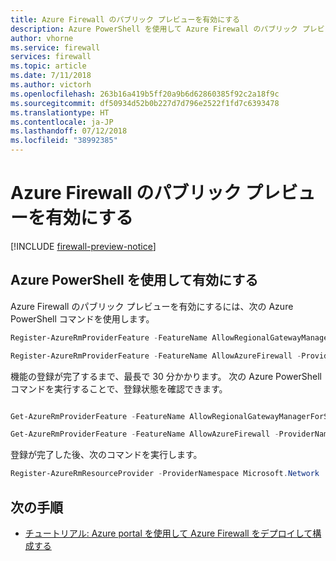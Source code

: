 ```yaml
---
title: Azure Firewall のパブリック プレビューを有効にする
description: Azure PowerShell を使用して Azure Firewall のパブリック プレビューを有効にします
author: vhorne
ms.service: firewall
services: firewall
ms.topic: article
ms.date: 7/11/2018
ms.author: victorh
ms.openlocfilehash: 263b16a419b5ff20a9b6d62860385f92c2a18f9c
ms.sourcegitcommit: df50934d52b0b227d7d796e2522f1fd7c6393478
ms.translationtype: HT
ms.contentlocale: ja-JP
ms.lasthandoff: 07/12/2018
ms.locfileid: "38992385"
---
```

# <a name="enable-the-azure-firewall-public-preview"></a>Azure Firewall のパブリック プレビューを有効にする

[!INCLUDE [firewall-preview-notice](../../includes/firewall-preview-notice.md)]

## <a name="enable-using-azure-powershell"></a>Azure PowerShell を使用して有効にする

Azure Firewall のパブリック プレビューを有効にするには、次の Azure PowerShell コマンドを使用します。

```PowerShell
Register-AzureRmProviderFeature -FeatureName AllowRegionalGatewayManagerForSecureGateway -ProviderNamespace Microsoft.Network

Register-AzureRmProviderFeature -FeatureName AllowAzureFirewall -ProviderNamespace Microsoft.Network
```

機能の登録が完了するまで、最長で 30 分かかります。 次の Azure PowerShell コマンドを実行することで、登録状態を確認できます。

```PowerShell

Get-AzureRmProviderFeature -FeatureName AllowRegionalGatewayManagerForSecureGateway -ProviderNamespace Microsoft.Network

Get-AzureRmProviderFeature -FeatureName AllowAzureFirewall -ProviderNamespace Microsoft.Network
```
登録が完了した後、次のコマンドを実行します。

```PowerShell
Register-AzureRmResourceProvider -ProviderNamespace Microsoft.Network
```

## <a name="next-steps"></a>次の手順

- [チュートリアル: Azure portal を使用して Azure Firewall をデプロイして構成する](tutorial-firewall-deploy-portal.md)

